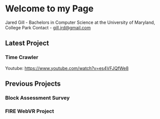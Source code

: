 # Welcome to my Page

Jared Gill - Bachelors in Computer Science at the University of Maryland, College Park
Contact - gill.jrd@gmail.com

## Latest Project

### Time Crawler
Youtube: https://www.youtube.com/watch?v=es4VFJQfWe8

## Previous Projects

### Block Assessment Survey

### FIRE WebVR Project

